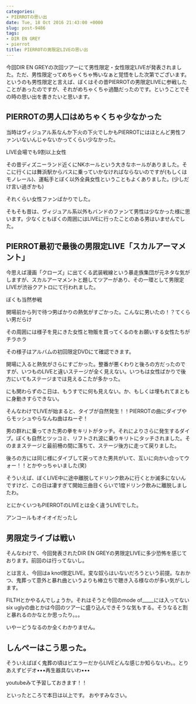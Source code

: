 ```yaml
---
categories:
- PIERROTの思い出
date: Tue, 18 Oct 2016 21:43:00 +0000
slug: post-9486
tags:
- DIR EN GREY
- pierrot
title: PIERROTの男限定LIVEの思い出
---
```


今回DIR EN GREYの次回ツアーにて男性限定・女性限定LIVEが発表されました。ただ、男性限定ってめちゃくちゃ怖いなぁと覚悟をした次第でございます。というのも男性限定と言えば、ぼくはその昔PIERROTの男限定LIVEに参戦したことがあったのですが、それがめちゃくちゃ過酷だったのです。ということでその時の思い出を書きたいと思います。

<more>

<h2>PIERROTの男人口はめちゃくちゃ少なかった</h2>

当時はヴィジュアル系なんか下火の下火でしかもPIERROTにはほとんど男性ファンいないんじゃないかってくらい少なかった。

LIVE会場でも9割以上女性

その昔ディズニーランド近くにNKホールという大きなホールがありました。そこに行くには舞浜駅からバスに乗っていかなければならないのですが(もしくはモノレール)、運転手とぼく以外全員女性ということもよくありました。(少しだけ言い過ぎかも)

それくらい女性ファンばかりでした。

そもそも昔は、ヴィジュアル系以外もバンドのファンて男性は少なかった様に思います。少なくともぼくの周囲にはLIVEに行ったことのある男はいませんでした。

<h2>PIERROT最初で最後の男限定LIVE「スカルアーマメント」</h2>

今思えば漫画「クローズ」に出てくる武装戦線という暴走族集団が元ネタな気がしますが、スカルアーマメントと題してツアーがあり、その一環として男限定LIVEが渋谷クアトロにて行われました。

ぼくも当然参戦

開場前から列で待つ男ばかりの熱気がすごかった。こんなに男いたの！？てくらい男だらけ

その周囲には様子を見にきた女性と物販を買ってくるのをお願いする女性たちがチラホラ

その様子はアルバムの初回限定DVDにて確認できます。

開場に入ると熱気がさらにすごかった。整番が悪くわりと後ろの方だったのですが、いつものLIVEと違いステージが全く見えない。いつもは女性ばかりで後方にいてもステージまでは見えるこたが多かった。

にも関わらずのこ日は、もうすでに何も見えない。か、もしくは埋もれてまともに身動きすらできない。

そんなわけでLIVEが始まると、タイブが自然発生！！PIERROTの曲にダイブやらモッシュやらなんね曲はねーぞ！

男の群れに乗ってきた男の拳をキリトがタッチ。それによりさらに発生するダイブ。ぼくも自然とツッコミ、リフトされ波に乗りキリトにタッチされました。そのままステージと最前柵の間に落ちて、ステージ後方に走って戻りました。

後ろの方には同じ様にダイブして戻ってきた男共がいて、互いに向かい合ってウォー！！とかやっちゃいました(笑)

そういえば、ぼくLIVE中に途中離脱してドリンク飲みに行くとか滅多にないんですけど、この日は凄すぎて開始三曲目くらいで1度ドリンク飲みに離脱しましたわ。

とにかくいつもPIERROTのLIVEとは全く違うLIVEでした。

アンコールもオイオイだったし


<h2>男限定ライブは戦い</h2>

そんなわけで、今回発表されたDIR EN GREYの男限定LIVEに多少恐怖を感じております。前回のは行ってないし。

とは言え、今回はa knot限定LIVE。変な奴らはいないだろうという前提。なおかつ、鬼葬って意外と暴れ曲というよりも棒立ちで聴き入る様なのが多い気がしします。

FILTHとかやるんでしょうか。それはそうと今回のmode of_____には入ってないsix uglyの曲とかは今回のツアーに盛り込んできそうな気もする。そうなると割と暴れるのかなとか思ったり。。。


いやーどうなるのか全くわかりません。


<h2>しんぺーはこう思った。</h2>

そういえばぼく鬼葬の頃はピエラーだからLIVEどんな感じか知らないわ。。とりあえずビデオ•••再生器具ないわ•••

youtubeみて予習しておきます！！

といったところで本日は以上です。
おやすみなさい。